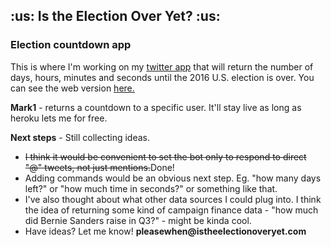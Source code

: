 <h2>:us: Is the Election Over Yet? :us:</h2>

<h3>Election countdown app</h3>

This is where I'm working on my [twitter app](http://www.twitter.com/isitoveryet2016) that will return the number of days, hours, minutes and seconds until the 2016 U.S. election is over. You can see the web version [here.](http://www.istheelectionoveryet.com)

<b>Mark1</b> - returns a countdown to a specific user. It'll stay live as long as heroku lets me for free.

<b>Next steps</b> - Still collecting ideas. 
<ul>	
<li><s>I think it would be convenient to set the bot only to respond to direct "@" tweets, not just mentions.</s>Done!</li>
<li>Adding commands would be an obvious next step. Eg. "how many days left?" or "how much time in seconds?" or something like that.</li>
<li>I've also thought about what other data sources I could plug into. I think the idea of returning some kind of campaign finance data - "how much did Bernie Sanders raise in Q3?" - might be kinda cool.</li>
<li>Have ideas? Let me know! <b>pleasewhen@istheelectionoveryet.com</b></li>
</ul>
